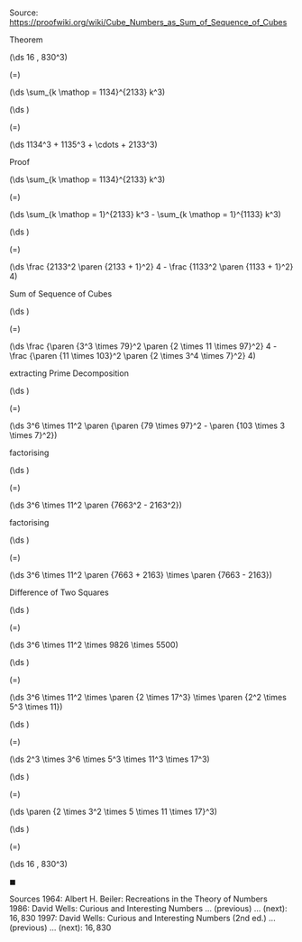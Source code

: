 # 

Source: https://proofwiki.org/wiki/Cube_Numbers_as_Sum_of_Sequence_of_Cubes

Theorem













\(\ds 16 \, 830^3\)

\(=\)







\(\ds \sum_{k \mathop = 1134}^{2133} k^3\)




















\(\ds \)

\(=\)







\(\ds 1134^3 + 1135^3 + \cdots + 2133^3\)











Proof













\(\ds \sum_{k \mathop = 1134}^{2133} k^3\)

\(=\)







\(\ds \sum_{k \mathop = 1}^{2133} k^3 - \sum_{k \mathop = 1}^{1133} k^3\)




















\(\ds \)

\(=\)







\(\ds \frac {2133^2 \paren {2133 + 1}^2} 4 - \frac {1133^2 \paren {1133 + 1}^2} 4\)





Sum of Sequence of Cubes














\(\ds \)

\(=\)







\(\ds \frac {\paren {3^3 \times 79}^2 \paren {2 \times 11 \times 97}^2} 4 - \frac {\paren {11 \times 103}^2 \paren {2 \times 3^4 \times 7}^2} 4\)





extracting Prime Decomposition














\(\ds \)

\(=\)







\(\ds 3^6 \times 11^2 \paren {\paren {79 \times 97}^2 - \paren {103 \times 3 \times 7}^2}\)





factorising














\(\ds \)

\(=\)







\(\ds 3^6 \times 11^2 \paren {7663^2 - 2163^2}\)





factorising














\(\ds \)

\(=\)







\(\ds 3^6 \times 11^2 \paren {7663 + 2163} \times \paren {7663 - 2163}\)





Difference of Two Squares














\(\ds \)

\(=\)







\(\ds 3^6 \times 11^2 \times 9826 \times 5500\)




















\(\ds \)

\(=\)







\(\ds 3^6 \times 11^2 \times \paren {2 \times 17^3} \times \paren {2^2 \times 5^3 \times 11}\)




















\(\ds \)

\(=\)







\(\ds 2^3 \times 3^6 \times 5^3 \times 11^3 \times 17^3\)




















\(\ds \)

\(=\)







\(\ds \paren {2 \times 3^2 \times 5 \times 11 \times 17}^3\)




















\(\ds \)

\(=\)







\(\ds 16 \, 830^3\)









$\blacksquare$


Sources
1964: Albert H. Beiler: Recreations in the Theory of Numbers
1986: David Wells: Curious and Interesting Numbers ... (previous) ... (next): $16,830$
1997: David Wells: Curious and Interesting Numbers (2nd ed.) ... (previous) ... (next): $16,830$




